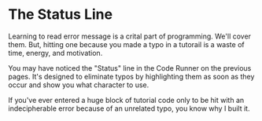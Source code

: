 # The Status Line

Learning to read error message is a crital part of
programming. We'll cover them. But, hitting one
because you made a typo in a tutorail is a waste
of time, energy, and motivation.

You may have noticed the "Status" line in the
Code Runner on the previous pages. It's designed
to eliminate typos by highlighting them as soon as
they occur and show you what character to use.

If you've ever entered a huge block of tutorial
code only to be hit with an indecipherable error
because of an unrelated typo, you know why I built it.
